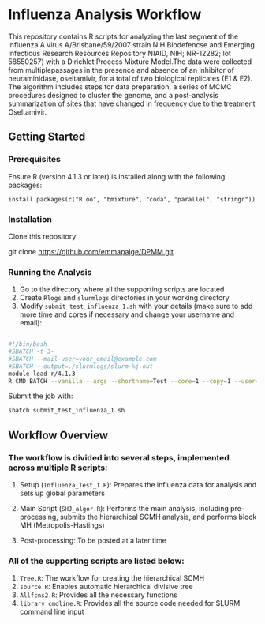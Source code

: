 # Influenza Analysis Workflow

This repository contains R scripts for analyzing the last segment of the influenza A virus A/Brisbane/59/2007 strain NIH Biodefencse and Emerging Infectious Research Resources Repository NIAID, NIH; NR-12282; lot 58550257) with a Dirichlet Process Mixture Model.The data were collected from multiplepassages in the presence and absence of an inhibitor of neuraminidase, oseltamivir, for a total of two biological replicates (E1 & E2). The algorithm includes steps for data preparation, a series of MCMC procedures designed to cluster the genome, and a post-analysis summarization of sites that have changed in frequency due to the treatment Oseltamivir. 

## Getting Started

### Prerequisites

Ensure R (version 4.1.3 or later) is installed along with the following packages:

```{r}
install.packages(c("R.oo", "bmixture", "coda", "parallel", "stringr"))
```

### Installation

Clone this repository:

git clone https://github.com/emmapaige/DPMM.git


### Running the Analysis

1. Go to the directory where all the supporting scripts are located
2. Create `Rlogs` and `slurmlogs` directories in your working directory.
3. Modify `submit_test_influenza_1.sh` with your details (make sure to add more time and cores if necessary and change your username and email):

```bash

#!/bin/bash
#SBATCH -t 3- 
#SBATCH --mail-user=your_email@example.com
#SBATCH --output=./slurmlogs/slurm-%j.out
module load r/4.1.3
R CMD BATCH --vanilla --args --shortname=Test --core=1 --copy=1 --user=your_username Influenza_Test_1.R ./Rlogs/Influenza_Test_1.out
```

Submit the job with:
``` bash
sbatch submit_test_influenza_1.sh
```

## Workflow Overview

### The workflow is divided into several steps, implemented across multiple R scripts:

1. Setup (`Influenza_Test_1.R`): Prepares the influenza data for analysis and sets up global parameters

2. Main Script (`SHJ_algor.R`): Performs the main analysis, including pre-processing, submits the hierarchical SCMH analysis, and performs block MH (Metropolis-Hastings)

3. Post-processing: To be posted at a later time


### All of the supporting scripts are listed below:

1. `Tree.R`: The workflow for creating the hierarchical SCMH
2. `source.R`: Enables automatic hierarchical divisive tree
3. `Allfcns2.R`: Provides all the necessary functions
4. `library_cmdline.R`: Provides all the source code needed for SLURM command line input






